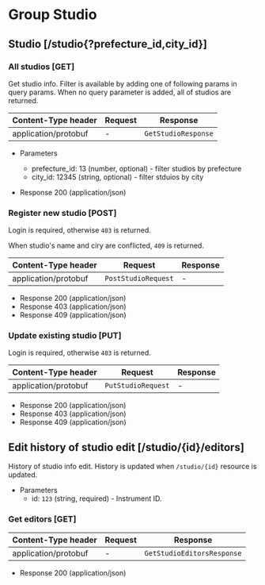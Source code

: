 # Group Studio

## Studio [/studio{?prefecture_id,city_id}]

### All studios [GET]

Get studio info. Filter is available by adding one of following params in query params. When no query parameter is added, all of studios are returned.

| Content-Type header | Request | Response |
| --- | --- | --- |
| application/protobuf | - | `GetStudioResponse` |

+ Parameters
    + prefecture_id: 13 (number, optional) - filter studios by prefecture
    + city_id: 12345 (string, optional) - filter stduios by city

+ Response 200 (application/json)

### Register new studio [POST]

Login is required, otherwise `403` is returned.

When studio's name and ciry are conflicted, `409` is returned.

| Content-Type header | Request | Response |
| --- | --- | --- |
| application/protobuf | `PostStudioRequest` | - |

+ Response 200 (application/json)
+ Response 403 (application/json)
+ Response 409 (application/json)

### Update existing studio [PUT]

Login is required, otherwise `403` is returned.

| Content-Type header | Request | Response |
| --- | --- | --- |
| application/protobuf | `PutStudioRequest` | - |

+ Response 200 (application/json)
+ Response 403 (application/json)
+ Response 409 (application/json)

## Edit history of studio edit  [/studio/{id}/editors]

History of studio info edit. History is updated when `/studio/{id}` resource is updated.

+ Parameters
    + id: `123` (string, required) - Instrument ID.

### Get editors [GET]

| Content-Type header | Request | Response |
| --- | --- | --- |
| application/protobuf | - | `GetStudioEditorsResponse` |

+ Response 200 (application/json)